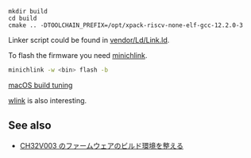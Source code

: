 ```
mkdir build
cd build
cmake .. -DTOOLCHAIN_PREFIX=/opt/xpack-riscv-none-elf-gcc-12.2.0-3
```

Linker script could be found in [vendor/Ld/Link.ld](https://github.com/crosstyan/ch32v003-template/blob/f6d2296ecd3d0873e1d23d7e220adf67f61784e0/Ld/Link.ld).

To flash the firmware you need [minichlink](https://github.com/cnlohr/ch32v003fun/tree/master/minichlink).

```bash
minichlink -w <bin> flash -b
```

[macOS build tuning](https://github.com/crosstyan/ch32v003fun/commit/2aa519b999e90d2de7cc1589ee867941b4284522)

[wlink](https://github.com/crosstyan/wlink) is also interesting.

## See also

- [CH32V003 のファームウェアのビルド環境を整える](https://74th.hateblo.jp/entry/2023/03/12/092600)
